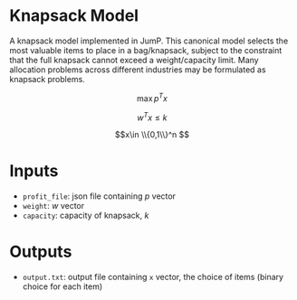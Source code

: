 # Knapsack Model

A knapsack model implemented in JumP. This canonical model selects the most valuable items to place in a bag/knapsack, subject to the constraint that the full knapsack cannot exceed a weight/capacity limit. Many allocation problems across different industries may be formulated as knapsack problems.

$$\max p^T x$$

$$w^T x \leq k$$

$$x\in \\{0,1\\}^n $$


# Inputs

* `profit_file`: json file containing $p$ vector
* `weight`: $w$ vector
* `capacity`: capacity of knapsack, $k$


# Outputs

* `output.txt`: output file containing `x` vector, the choice of items (binary choice for each item)